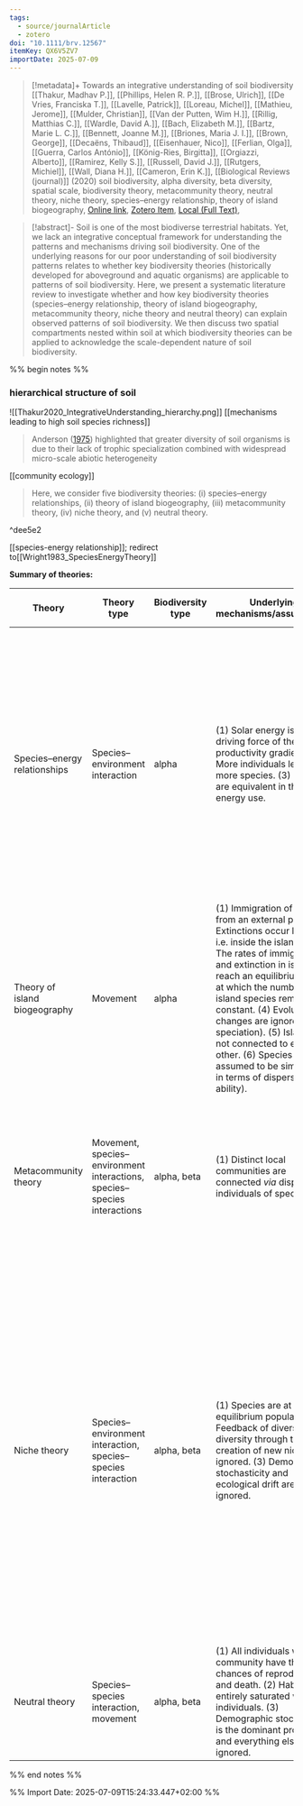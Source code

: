 ```yaml
---
tags:
  - source/journalArticle
  - zotero
doi: "10.1111/brv.12567"
itemKey: QX6V5ZV7
importDate: 2025-07-09
---
```

>[!metadata]+
> Towards an integrative understanding of soil biodiversity
> [[Thakur, Madhav P.]], [[Phillips, Helen R. P.]], [[Brose, Ulrich]], [[De Vries, Franciska T.]], [[Lavelle, Patrick]], [[Loreau, Michel]], [[Mathieu, Jerome]], [[Mulder, Christian]], [[Van der Putten, Wim H.]], [[Rillig, Matthias C.]], [[Wardle, David A.]], [[Bach, Elizabeth M.]], [[Bartz, Marie L. C.]], [[Bennett, Joanne M.]], [[Briones, Maria J. I.]], [[Brown, George]], [[Decaëns, Thibaud]], [[Eisenhauer, Nico]], [[Ferlian, Olga]], [[Guerra, Carlos António]], [[König-Ries, Birgitta]], [[Orgiazzi, Alberto]], [[Ramirez, Kelly S.]], [[Russell, David J.]], [[Rutgers, Michiel]], [[Wall, Diana H.]], [[Cameron, Erin K.]], 
> [[Biological Reviews (journal)]] (2020)
> soil biodiversity, alpha diversity, beta diversity, spatial scale, biodiversity theory, metacommunity theory, neutral theory, niche theory, species–energy relationship, theory of island biogeography, 
> [Online link](https://onlinelibrary.wiley.com/doi/abs/10.1111/brv.12567), [Zotero Item](zotero://select/library/items/QX6V5ZV7), [Local (Full Text)](file://C:/Users/aburg/Documents/references/zotero/storage/Q7ZNG8Y7/Thakur2020_integrativeunderstanding.pdf), 

>[!abstract]-
>Soil is one of the most biodiverse terrestrial habitats. Yet, we lack an integrative conceptual framework for understanding the patterns and mechanisms driving soil biodiversity. One of the underlying reasons for our poor understanding of soil biodiversity patterns relates to whether key biodiversity theories (historically developed for aboveground and aquatic organisms) are applicable to patterns of soil biodiversity. Here, we present a systematic literature review to investigate whether and how key biodiversity theories (species–energy relationship, theory of island biogeography, metacommunity theory, niche theory and neutral theory) can explain observed patterns of soil biodiversity. We then discuss two spatial compartments nested within soil at which biodiversity theories can be applied to acknowledge the scale-dependent nature of soil biodiversity.

%% begin notes %%
### hierarchical structure of soil
![[Thakur2020_IntegrativeUnderstanding_hierarchy.png]]
[[mechanisms leading to high soil species richness]]
>Anderson ([1975](https://onlinelibrary.wiley.com/doi/full/10.1111/brv.12567#brv12567-bib-0004)) highlighted that greater diversity of soil organisms is due to their lack of trophic specialization combined with widespread micro-scale abiotic heterogeneity

[[community ecology]]
> Here, we consider five biodiversity theories: (i) species–energy relationships, (ii) theory of island biogeography, (iii) metacommunity theory, (iv) niche theory, and (v) neutral theory.

^dee5e2

[[species-energy relationship]]; redirect to[[Wright1983_SpeciesEnergyTheory]]

**Summary of theories:**

| Theory                        | Theory type                                                              | Biodiversity type | Underlying mechanisms/assumptions                                                                                                                                                                                                                                                                                                                                                                                                   | Main prediction(s)                                                                                                                                                                                                                                                                                                                                                                                                                                               | Challenges relevant to soil organisms                                                                                                                                                                                                                                                                                             | Foundational references                                                                                                                                                                                                                                                                                          |
| ----------------------------- | ------------------------------------------------------------------------ | ----------------- | ----------------------------------------------------------------------------------------------------------------------------------------------------------------------------------------------------------------------------------------------------------------------------------------------------------------------------------------------------------------------------------------------------------------------------------- | ---------------------------------------------------------------------------------------------------------------------------------------------------------------------------------------------------------------------------------------------------------------------------------------------------------------------------------------------------------------------------------------------------------------------------------------------------------------- | --------------------------------------------------------------------------------------------------------------------------------------------------------------------------------------------------------------------------------------------------------------------------------------------------------------------------------- | ---------------------------------------------------------------------------------------------------------------------------------------------------------------------------------------------------------------------------------------------------------------------------------------------------------------- |
| Species–energy relationships  | Species–environment interaction                                          | alpha             | (1) Solar energy is the driving force of the productivity gradient. (2) More individuals lead to more species. (3) Species are equivalent in their energy use.                                                                                                                                                                                                                                                                      | (1) The productivity of an area enhances the number of species, and their population size.                                                                                                                                                                                                                                                                                                                                                                       | (1) Soil abiotic conditions can alter the strength of productivity–soil biodiversity relationships. (2) Energy conversion depends on environmental stoichiometry. Constraints in environmental stoichiometry are particularly strong in soil. These stoichiometric constraints are overcome by interactions among soil organisms. | Wright ([1983](https://onlinelibrary.wiley.com/doi/full/10.1111/brv.12567#brv12567-bib-0156)); Rosenzweig ([1995](https://onlinelibrary.wiley.com/doi/full/10.1111/brv.12567#brv12567-bib-0122)); Evans, Warren, & Gaston ([2005](https://onlinelibrary.wiley.com/doi/full/10.1111/brv.12567#brv12567-bib-0049)) |
| Theory of island biogeography | Movement                                                                 | alpha             | (1) Immigration of species from an external pool. (2) Extinctions occur locally, i.e. inside the island. (3) The rates of immigration and extinction in islands reach an equilibrium stage at which the number of island species remains constant. (4) Evolutionary changes are ignored (e.g. speciation). (5) Islands are not connected to each other. (6) Species are assumed to be similar (e.g. in terms of dispersal ability). | (1) Larger and less remote islands contain more species. (2) More (geographically) isolated islands are poorer in species number.                                                                                                                                                                                                                                                                                                                                | (1) Movement of organisms are constrained at multiple scales in soil. (2) Difficult to define an island/continent within soil (variable across scales).                                                                                                                                                                           | MacArthur & Wilson ([1967](https://onlinelibrary.wiley.com/doi/full/10.1111/brv.12567#brv12567-bib-0088))                                                                                                                                                                                                        |
| Metacommunity theory          | Movement, species–environment interactions, species–species interactions | alpha, beta       | (1) Distinct local communities are connected _via_ dispersal of individuals of species.                                                                                                                                                                                                                                                                                                                                             | (1) Local diversity (alpha and beta) depends on dispersal capacity. This relation can be hump-shaped. (2) The persistence of species in sinks depends on species dispersal.                                                                                                                                                                                                                                                                                      | (1) Not easy to estimate dispersal ability. (2) Difficult to define distinct patches (variable across scales).                                                                                                                                                                                                                    | Wilson ([1992](https://onlinelibrary.wiley.com/doi/full/10.1111/brv.12567#brv12567-bib-0154)); Mouquet & Loreau ([2002](https://onlinelibrary.wiley.com/doi/full/10.1111/brv.12567#brv12567-bib-0100)); Leibold _et al_. ([2004](https://onlinelibrary.wiley.com/doi/full/10.1111/brv.12567#brv12567-bib-0081))  |
| Niche theory                  | Species–environment interaction, species–species interaction             | alpha, beta       | (1) Species are at their equilibrium population. (2) Feedback of diversity on diversity through the creation of new niches is ignored. (3) Demographic stochasticity and ecological drift are ignored.                                                                                                                                                                                                                              | (1) For two or more species to coexist in an environment, they must occupy different niches or at least avoid niche overlap among them as far as possible. The greater the number of limiting factors (both biotic and abiotic), the greater the biodiversity (more heterogeneity leads to greater biodiversity). (2) Species abundance distribution depends on resource partionining. (3) Species similarity decays with difference in environmental variables. | (1) Ecosystem engineering by soil organisms generates strong feedback on soil biodiversity. (2) The equilibrium is a matter of scale, and soil represents a system with cross-scale interactions. (3) Selection of the right environmental variable.                                                                              | Hutchinson ([1959](https://onlinelibrary.wiley.com/doi/full/10.1111/brv.12567#brv12567-bib-0069)); MacArthur ([1972](https://onlinelibrary.wiley.com/doi/full/10.1111/brv.12567#brv12567-bib-0087))                                                                                                              |
| Neutral theory                | Species–species interaction, movement                                    | alpha, beta       | (1) All individuals within a community have the same chances of reproduction and death. (2) Habitat is entirely saturated with individuals. (3) Demographic stochasticity is the dominant process, and everything else is ignored.                                                                                                                                                                                                  | (1) Species abundance distribution depends on spatial structure. (2) Species similarity decays with spatial distance.                                                                                                                                                                                                                                                                                                                                            | (1) Strong simplification and ignores many processes.                                                                                                                                                                                                                                                                             | Hubbell ([2001](https://onlinelibrary.wiley.com/doi/full/10.1111/brv.12567#brv12567-bib-0068)); Bell ([2001](https://onlinelibrary.wiley.com/doi/full/10.1111/brv.12567#brv12567-bib-0021))                                                                                                                      |


%% end notes %%

%% Import Date: 2025-07-09T15:24:33.447+02:00 %%

